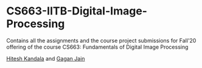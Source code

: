 # CS663-IITB-Digital-Image-Processing
Contains all the assignments and the course project submissions for Fall'20 offering of the course CS663: Fundamentals of Digital Image Processing 

[Hitesh Kandala](https://github.com/hiteshK03) and [Gagan Jain](https://github.com/TheSmilingSky)
